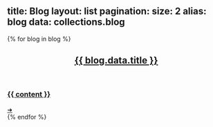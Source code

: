title: Blog
layout: list
pagination:
  size: 2
  alias: blog
  data: collections.blog
---

{% for blog in blog %}
<article class="list">
<a href="{{ blog.url }}">
<header class="list-header">
<h2>{{ blog.data.title }}</h2>
</header>
<section class="list-content">
<h3>
{{ content }}
</h3>
<div class="read-more">➜</div>
</section>
</a>
</article>
{% endfor %}
